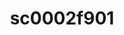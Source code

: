---
ee_id: '231'
site: '1'
type: '2'
long_id: 2010-011 sc0002f901
url: 2010-011-sc0002f901
title: sc0002f901
year: '2010'
medium: 'Pen on All Purpose Security Paper (Grey) #24 bond'
commission:
dims: 11 x 8.5 inches
pitch:
ps:
live_url:
related:
youtube:
imgs: cadliner-drawing-2010-011-digital-database-ih_1.jpg
subheading:
display_year: '2010'
download:
add_credit:
add_credits:
related_code:
layout: things-i-made
---